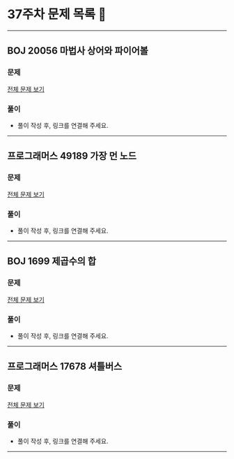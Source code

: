 # 37주차 문제 목록 📝
___
## BOJ 20056 마법사 상어와 파이어볼  
### 문제
[전체 문제 보기](https://www.acmicpc.net/problem/20056)

### 풀이
- 풀이 작성 후, 링크를 연결해 주세요.
___
## 프로그래머스 49189 가장 먼 노드  
### 문제
[전체 문제 보기](https://school.programmers.co.kr/learn/courses/30/lessons/49189)

### 풀이
- 풀이 작성 후, 링크를 연결해 주세요.
___

## BOJ 1699 제곱수의 합   
### 문제
[전체 문제 보기](https://www.acmicpc.net/problem/1699)

### 풀이
- 풀이 작성 후, 링크를 연결해 주세요.
___
##  프로그래머스 17678 셔틀버스
### 문제
[전체 문제 보기](https://school.programmers.co.kr/learn/courses/30/lessons/17678)

### 풀이
- 풀이 작성 후, 링크를 연결해 주세요.
___
